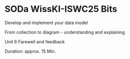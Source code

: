 <!--
*titel:
*author:in/urheber:in: 
orcid: 
email: SODa@sammlungen.io
*lizenz: cc by
lizenzlink: https://creativecommons.org/
*persistenter OER link: 
language: 
version:  v1
beschreibung: 
format: SODa WissKI How-to-Tutorial
modultitel: 
modul: Unit 1
einheitstitel: 
eiheit: Einheit 1
lernziel: 

baustein:
zielgruppe: https://zenodo.org/records/15574575
gestaltungsprinzip: 
keywords: ???
erstellungsdatum: 

technische metadaten:
medientyp: text
dateiformat: .md
dauer: 
größe:
software: Web

icon: /assets/SODa-Logo_full.svg

link: https://raw.githubusercontent.com/chastik/WissKI/refs/heads/main/soda.css

-->

# SODa WissKI-ISWC25 Bits

Develop and implement your data model 

From collection to diagram - understanding and explaining

Unit 6 Farewell and feedback

Duration: approx. 15 Min.

